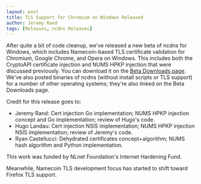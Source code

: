 ```yaml
---
layout: post
title: TLS Support for Chromium on Windows Released
author: Jeremy Rand
tags: [Releases, ncdns Releases]
---
```


After quite a bit of code cleanup, we've released a new beta of ncdns for Windows, which includes Namecoin-based TLS certificate validation for Chromium, Google Chrome, and Opera on Windows.  This includes both the CryptoAPI certificate injection and NUMS HPKP injection that were discussed previously.  You can download it on the [Beta Downloads page]({{site.baseurl}}download/betas/#ncdns).  We've also posted binaries of ncdns (without install scripts or TLS support) for a number of other operating systems; they're also linked on the Beta Downloads page.

Credit for this release goes to:

* Jeremy Rand: Cert injection Go implementation; NUMS HPKP injection concept and Go implementation; review of Hugo's code.
* Hugo Landau: Cert injection NSIS implementation; NUMS HPKP injection NSIS implementation; review of Jeremy's code.
* Ryan Castellucci: Dehydrated certificates concept+algorithm; NUMS hash algorithm and Python implementation.

This work was funded by NLnet Foundation's Internet Hardening Fund.

Meanwhile, Namecoin TLS development focus has started to shift toward Firefox TLS support.
